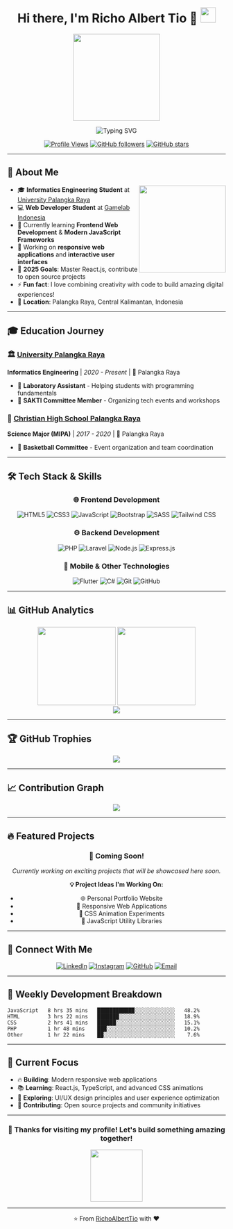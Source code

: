 # <div align="center">Hi there, I'm Richo Albert Tio 👋 <img src="https://media.giphy.com/media/mGcNjsfWAjY5AEZNw6/giphy.gif" width="35"></div>

<div align="center">
  <img src="https://media.giphy.com/media/10kABVanhwyk1y/giphy.gif" width="200" />
</div>

<p align="center">
  <img src="https://readme-typing-svg.demolab.com?font=Fira+Code&weight=600&size=25&pause=1000&color=00FFFF&background=00000000&center=true&vCenter=true&multiline=true&width=600&height=120&lines=Welcome+to+My+GitHub+Profile!;Frontend+Web+Developer+%F0%9F%92%BB;Informatics+Engineering+Student+%F0%9F%8E%93;Building+Amazing+Web+Experiences+%F0%9F%9A%80" alt="Typing SVG" />
</p>

<div align="center">
  
  [![Profile Views](https://komarev.com/ghpvc/?username=RichoAlbertTio&color=blueviolet&style=flat-square&label=Profile+Views)](https://github.com/RichoAlbertTio)
  [![GitHub followers](https://img.shields.io/github/followers/RichoAlbertTio?label=Followers&style=social)](https://github.com/RichoAlbertTio)
  [![GitHub stars](https://img.shields.io/github/stars/RichoAlbertTio?label=Stars&style=social)](https://github.com/RichoAlbertTio)
  
</div>

---

## 🚀 About Me

<img align='right' src="https://media.giphy.com/media/KzJkzjggfGN5Py6nkT/giphy.gif" width="200" />

- 🎓 **Informatics Engineering Student** at [University Palangka Raya](https://www.upr.ac.id/)
- 💻 **Web Developer Student** at [Gamelab Indonesia](https://www.gamelab.id/)
- 🌱 Currently learning **Frontend Web Development** & **Modern JavaScript Frameworks**
- 🔭 Working on **responsive web applications** and **interactive user interfaces**
- 🎯 **2025 Goals**: Master React.js, contribute to open source projects
- ⚡ **Fun fact**: I love combining creativity with code to build amazing digital experiences!
- 📍 **Location**: Palangka Raya, Central Kalimantan, Indonesia

---

## 🎓 Education Journey

<div align="left">

### 🏛️ [University Palangka Raya](https://www.upr.ac.id/) 
**Informatics Engineering** | *2020 - Present* | 📍 Palangka Raya
- 🔬 **Laboratory Assistant** - Helping students with programming fundamentals
- 👥 **SAKTI Committee Member** - Organizing tech events and workshops

### 🏫 [Christian High School Palangka Raya](https://smakristenpry.sch.id/)
**Science Major (MIPA)** | *2017 - 2020* | 📍 Palangka Raya  
- 🏀 **Basketball Committee** - Event organization and team coordination

</div>

---

## 🛠️ Tech Stack & Skills

<div align="center">

### 🌐 Frontend Development
<p>
  <img src="https://img.shields.io/badge/HTML5-E34F26?style=for-the-badge&logo=html5&logoColor=white" alt="HTML5" />
  <img src="https://img.shields.io/badge/CSS3-1572B6?style=for-the-badge&logo=css3&logoColor=white" alt="CSS3" />
  <img src="https://img.shields.io/badge/JavaScript-F7DF1E?style=for-the-badge&logo=javascript&logoColor=black" alt="JavaScript" />
  <img src="https://img.shields.io/badge/Bootstrap-563D7C?style=for-the-badge&logo=bootstrap&logoColor=white" alt="Bootstrap" />
  <img src="https://img.shields.io/badge/SASS-CC6699?style=for-the-badge&logo=sass&logoColor=white" alt="SASS" />
  <img src="https://img.shields.io/badge/Tailwind_CSS-38B2AC?style=for-the-badge&logo=tailwind-css&logoColor=white" alt="Tailwind CSS" />
</p>

### ⚙️ Backend Development
<p>
  <img src="https://img.shields.io/badge/PHP-777BB4?style=for-the-badge&logo=php&logoColor=white" alt="PHP" />
  <img src="https://img.shields.io/badge/Laravel-FF2D20?style=for-the-badge&logo=laravel&logoColor=white" alt="Laravel" />
  <img src="https://img.shields.io/badge/Node.js-43853D?style=for-the-badge&logo=node.js&logoColor=white" alt="Node.js" />
  <img src="https://img.shields.io/badge/Express.js-404D59?style=for-the-badge&logo=express&logoColor=white" alt="Express.js" />
</p>

### 📱 Mobile & Other Technologies
<p>
  <img src="https://img.shields.io/badge/Flutter-02569B?style=for-the-badge&logo=flutter&logoColor=white" alt="Flutter" />
  <img src="https://img.shields.io/badge/C%23-239120?style=for-the-badge&logo=c-sharp&logoColor=white" alt="C#" />
  <img src="https://img.shields.io/badge/Git-F05032?style=for-the-badge&logo=git&logoColor=white" alt="Git" />
  <img src="https://img.shields.io/badge/GitHub-100000?style=for-the-badge&logo=github&logoColor=white" alt="GitHub" />
</p>

</div>

---

## 📊 GitHub Analytics

<div align="center">
  
  <img height="180em" src="https://github-readme-stats.vercel.app/api?username=RichoAlbertTio&show_icons=true&theme=radical&include_all_commits=true&count_private=true&hide_border=true&bg_color=0D1117&title_color=00FFFF&icon_color=00FFFF&text_color=FFFFFF"/>
  
  <img height="180em" src="https://github-readme-stats.vercel.app/api/top-langs/?username=RichoAlbertTio&layout=compact&langs_count=10&theme=radical&hide_border=true&bg_color=0D1117&title_color=00FFFF&text_color=FFFFFF"/>
  
</div>

<div align="center">
  
  <img src="https://github-readme-streak-stats.herokuapp.com/?user=RichoAlbertTio&theme=radical&hide_border=true&background=0D1117&stroke=00FFFF&ring=00FFFF&fire=FF6B6B&currStreakLabel=00FFFF"/>
  
</div>

---

## 🏆 GitHub Trophies

<div align="center">
  
  <img src="https://github-profile-trophy.vercel.app/?username=RichoAlbertTio&theme=radical&no-frame=true&no-bg=true&margin-w=4&row=2&column=4"/>
  
</div>

---

## 📈 Contribution Graph

<div align="center">
  
  <img src="https://github-readme-activity-graph.vercel.app/graph?username=RichoAlbertTio&bg_color=0D1117&color=00FFFF&line=00FFFF&point=FF6B6B&area=true&hide_border=true"/>
  
</div>

---

## 🔥 Featured Projects

<div align="center">

### 🚀 Coming Soon!
*Currently working on exciting projects that will be showcased here soon.*

<!-- Once you have repositories, replace this section with:
[![Readme Card](https://github-readme-stats.vercel.app/api/pin/?username=RichoAlbertTio&repo=ACTUAL-REPO-NAME&theme=radical&hide_border=true&bg_color=0D1117&title_color=00FFFF&text_color=FFFFFF)](https://github.com/RichoAlbertTio/ACTUAL-REPO-NAME)
-->

**💡 Project Ideas I'm Working On:**
- 🌐 Personal Portfolio Website
- 📱 Responsive Web Applications
- 🎨 CSS Animation Experiments
- 🔧 JavaScript Utility Libraries

</div>

---

## 💼 Connect With Me

<div align="center">
  
  [![LinkedIn](https://img.shields.io/badge/LinkedIn-0077B5?style=for-the-badge&logo=linkedin&logoColor=white)](https://www.linkedin.com/in/richo-albert-tio/)
  [![Instagram](https://img.shields.io/badge/Instagram-E4405F?style=for-the-badge&logo=instagram&logoColor=white)](https://www.instagram.com/richo_albert_tio/)
  [![GitHub](https://img.shields.io/badge/GitHub-100000?style=for-the-badge&logo=github&logoColor=white)](https://github.com/RichoAlbertTio/)
  [![Email](https://img.shields.io/badge/Gmail-D14836?style=for-the-badge&logo=gmail&logoColor=white)](mailto:your-email@gmail.com)
  
</div>

---

## 📅 Weekly Development Breakdown

<!--START_SECTION:waka-->
```text
JavaScript   8 hrs 35 mins   ████████████░░░░░░░░░░░░░   48.2%
HTML         3 hrs 22 mins   ███████░░░░░░░░░░░░░░░░░░   18.9%
CSS          2 hrs 41 mins   ██████░░░░░░░░░░░░░░░░░░░   15.1%
PHP          1 hr 48 mins    ███░░░░░░░░░░░░░░░░░░░░░░   10.2%
Other        1 hr 22 mins    ██░░░░░░░░░░░░░░░░░░░░░░░    7.6%
```
<!--END_SECTION:waka-->

---

## 🎯 Current Focus

- 🔥 **Building**: Modern responsive web applications
- 📚 **Learning**: React.js, TypeScript, and advanced CSS animations  
- 🎨 **Exploring**: UI/UX design principles and user experience optimization
- 🤝 **Contributing**: Open source projects and community initiatives

---

<div align="center">
  
  ### 💫 Thanks for visiting my profile! Let's build something amazing together! 
  
  <img src="https://media.giphy.com/media/RI2C8BG0k3E2IrOiTj/giphy.gif" width="120" />
  
  ---
  
  <p>⭐️ From <a href="https://github.com/RichoAlbertTio">RichoAlbertTio</a> with ❤️</p>
  
</div>
